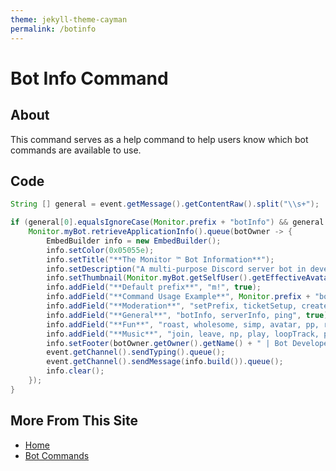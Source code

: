 ```yaml
---
theme: jekyll-theme-cayman
permalink: /botinfo
---
```

<link rel="stylesheet" type="text/css" media="all" href="docs/_layouts/styles.css"/>

# Bot Info Command

## About
This command serves as a help command to help users know which bot commands are available to use. 

## Code
```java
String [] general = event.getMessage().getContentRaw().split("\\s+");

if (general[0].equalsIgnoreCase(Monitor.prefix + "botInfo") && general.length == 1) {
    Monitor.myBot.retrieveApplicationInfo().queue(botOwner -> {
        EmbedBuilder info = new EmbedBuilder();
        info.setColor(0x05055e);
        info.setTitle("**The Monitor ™ Bot Information**");
        info.setDescription("A multi-purpose Discord server bot in development.");
        info.setThumbnail(Monitor.myBot.getSelfUser().getEffectiveAvatarUrl());
        info.addField("**Default prefix**", "m!", true);
        info.addField("**Command Usage Example**", Monitor.prefix + "botInfo", false);
        info.addField("**Moderation**", "setPrefix, ticketSetup, createInvite, mute, unmute, purge, kick, ban, unban", true);
        info.addField("**General**", "botInfo, serverInfo, ping", true);
        info.addField("**Fun**", "roast, wholesome, simp, avatar, pp, rps, meme", true);
        info.addField("**Music**", "join, leave, np, play, loopTrack, pause, skip, queue, clear", true);
        info.setFooter(botOwner.getOwner().getName() + " | Bot Developer", botOwner.getOwner().getEffectiveAvatarUrl());
        event.getChannel().sendTyping().queue();
        event.getChannel().sendMessage(info.build()).queue();
        info.clear();
    });
}
```

## More From This Site
* [Home](https://rafi-99.github.io/The-Monitor/)
* [Bot Commands](https://rafi-99.github.io/The-Monitor/commands)